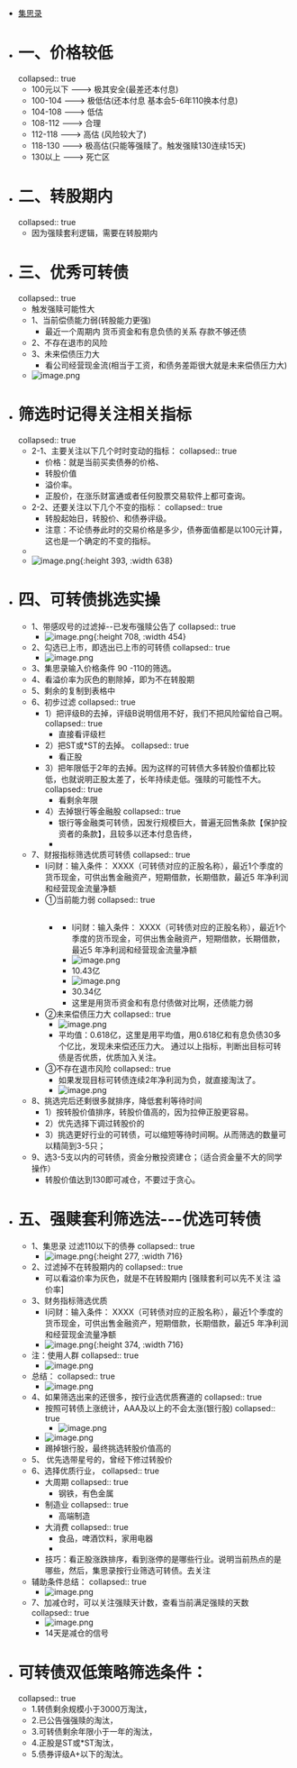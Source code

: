 - [集思录](https://www.jisilu.cn/web/data/cb/list)
- # 一、价格较低
  collapsed:: true
	- 100元以下   ---> 极其安全(最差还本付息)
	- 100-104      ---> 极低估(还本付息 基本会5-6年110换本付息)
	- 104-108      ---> 低估
	- 108-112       ---> 合理
	- 112-118       ---> 高估 (风险较大了)
	- 118-130      ---> 极高估(只能等强赎了。触发强赎130连续15天)
	- 130以上      --->  死亡区
- # 二、转股期内
  collapsed:: true
	- 因为强赎套利逻辑，需要在转股期内
- # 三、优秀可转债
  collapsed:: true
	- 触发强赎可能性大
	- 1、当前偿债能力弱(转股能力更强)
		- 最近一个周期内   货币资金和有息负债的关系    存款不够还债
	- 2、不存在退市的风险
	- 3、未来偿债压力大
		- 看公司经营现金流(相当于工资，和债务差距很大就是未来偿债压力大)
	- ![image.png](../assets/image_1669034516749_0.png)
- # 筛选时记得关注相关指标
  collapsed:: true
	- 2-1、主要关注以下几个时时变动的指标：
	  collapsed:: true
		- 价格：就是当前买卖债券的价格、
		- 转股价值
		- 溢价率。
		- 正股价，在涨乐财富通或者任何股票交易软件上都可查询。
	- 2-2、还要关注以下几个不变的指标：
	  collapsed:: true
		- 转股起始日，转股价、和债券评级。
		- 注意：不论债券此时的交易价格是多少，债券面值都是以100元计算，这也是一个确定的不变的指标。
	-
	- ![image.png](../assets/image_1668435216658_0.png){:height 393, :width 638}
- # 四、可转债挑选实操
	- 1、带感叹号的过滤掉--已发布强赎公告了
	  collapsed:: true
		- ![image.png](../assets/image_1668434976208_0.png){:height 708, :width 454}
	- 2、勾选已上市，即选出已上市的可转债
	  collapsed:: true
		- ![image.png](../assets/image_1668435481560_0.png)
	- 3、集思录输入价格条件 90 -110的筛选。
	- 4、看溢价率为灰色的剔除掉，即为不在转股期
	- 5、剩余的复制到表格中
	- 6、初步过滤
	  collapsed:: true
		- 1）把评级B的去掉，评级B说明信用不好，我们不把风险留给自己啊。
		  collapsed:: true
			- 直接看评级栏
		- 2）把ST或*ST的去掉。
		  collapsed:: true
			- 看正股
		- 3）把年限低于2年的去掉。因为这样的可转债大多转股价值都比较低，也就说明正股太差了，长年持续走低。强赎的可能性不大。
		  collapsed:: true
			- 看剩余年限
		- 4）去掉银行等金融股
		  collapsed:: true
			- 银行等金融类可转债，因发行规模巨大，普遍无回售条款【保护投资者的条款】，且较多以还本付息告终，
			-
	- 7、财报指标筛选优质可转债
	  collapsed:: true
		- I问财：输入条件：
		  XXXX（可转债对应的正股名称），最近1个季度的货币现金，可供出售金融资产，短期借款，长期借款，最近5 年净利润和经营现金流量净额
		- ①当前能力弱
		  collapsed:: true
			- ##
				- I问财：输入条件：
				  XXXX（可转债对应的正股名称），最近1个季度的货币现金，可供出售金融资产，短期借款，长期借款，最近5 年净利润和经营现金流量净额
				- ![image.png](../assets/image_1668436493211_0.png)
				- 10.43亿
				- ![image.png](../assets/image_1668436500889_0.png)
				- 30.34亿
				- 这里是用货币资金和有息付债做对比啊，还债能力弱
		- ②未来偿债压力大
		  collapsed:: true
			- ![image.png](../assets/image_1668436718145_0.png)
			- 平均值：0.618亿，这里是用平均值，用0.618亿和有息负债30多个亿比，发现未来偿还压力大。
			  通过以上指标，判断出目标可转债是否优质，优质加入关注。
		- ③不存在退市风险
		  collapsed:: true
			- 如果发现目标可转债连续2年净利润为负，就直接淘汰了。
			- ![image.png](../assets/image_1668436669914_0.png)
	- 8、挑选完后还剩很多就排序，降低套利等待时间
		- 1）按转股价值排序，转股价值高的，因为拉伸正股更容易。
		- 2）优先选择下调过转股价的
		- 3）挑选更好行业的可转债，可以缩短等待时间啊。从而筛选的数量可以精简到3-5只；
	- 9、选3-5支以内的可转债，资金分散投资建仓；（适合资金量不大的同学操作）
		- 转股价值达到130即可减仓，不要过于贪心。
- # 五、强赎套利筛选法---优选可转债
	- 1、集思录 过滤110以下的债券
	  collapsed:: true
		- ![image.png](../assets/image_1669034854770_0.png){:height 277, :width 716}
	- 2、过滤掉不在转股期内的
	  collapsed:: true
		- 可以看溢价率为灰色，就是不在转股期内 [强赎套利可以先不关注 溢价率]
	- 3、财务指标筛选优质
		- I问财：输入条件：
		  XXXX（可转债对应的正股名称），最近1个季度的货币现金，可供出售金融资产，短期借款，长期借款，最近5 年净利润和经营现金流量净额
		- ![image.png](../assets/image_1669035203332_0.png){:height 374, :width 716}
	- 注：使用人群
	  collapsed:: true
		- ![image.png](../assets/image_1669035274357_0.png)
	- 总结：
	  collapsed:: true
		- ![image.png](../assets/image_1669035360040_0.png)
	- 4、如果筛选出来的还很多，按行业选优质赛道的
	  collapsed:: true
		- 按照可转债上涨统计，AAA及以上的不会太涨(银行股)
		  collapsed:: true
			- ![image.png](../assets/image_1669035457494_0.png)
		- ![image.png](../assets/image_1669035779296_0.png)
		- 踢掉银行股，最终挑选转股价值高的
	- 5、 优先选带星号的，曾经下修过转股价
	- 6、选择优质行业，
	  collapsed:: true
		- 大周期
		  collapsed:: true
			- 钢铁，有色金属
		- 制造业
		  collapsed:: true
			- 高端制造
		- 大消费
		  collapsed:: true
			- 食品，啤酒饮料，家用电器
			-
		- 技巧：看正股涨跌排序，看到涨停的是哪些行业。说明当前热点的是哪些，然后，集思录按行业筛选可转债。去关注
	- 辅助条件总结：
	  collapsed:: true
		- ![image.png](../assets/image_1669036362644_0.png)
	- 7、加减仓时，可以关注强赎天计数，查看当前满足强赎的天数
	  collapsed:: true
		- ![image.png](../assets/image_1669036494014_0.png)
		- 14天是减仓的信号
- # 可转债双低策略筛选条件：
  collapsed:: true
	- 1.转债剩余规模小于3000万淘汰，
	- 2.已公告强强赎的淘汰，
	- 3.可转债剩余年限小于一年的淘汰，
	- 4.正股是ST或*ST淘汰，
	- 5.债券评级A+以下的淘汰。